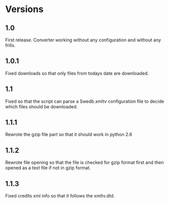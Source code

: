 Versions
========

1.0
---
First release. Converter working without any configuration and without any frills.

1.0.1
-----
Fixed downloads so that only files from todays date are downloaded.

1.1
---
Fixed so that the script can parse a Swedb.xmltv configuration file to decide which files should be downloaded.

1.1.1
-----
Rewrote the gzip file part so that it should work in python 2.6

1.1.2
-----
Rewrote file opening so that the file is checked for gzip format first and then opened as a text file if not
in gzip format.

1.1.3
-----
Fixed credits xml info so that it follows the xmltv.dtd.
